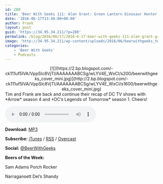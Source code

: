 ```yaml
---
id: 280
title: 'Beer With Geeks 111: Alan Grant: Green Lantern Dinosaur Hunter'
date: '2016-06-17T13:40:00+00:00'
author: Frank
layout: post
guid: 'https://34.95.34.211/?p=280'
permalink: /blog/2016/06/17/2016-6-17-beer-with-geeks-111-alan-grant-green-lantern-dinosaur-hunter/
image: 'http://34.95.34.211/wp-content/uploads/2016/06/beerwithgeeks_twittercard-2.jpg'
categories:
    - 'Beer With Geeks'
    - Podcasts
---
```


<div class="separator" style="clear: both; text-align: center;">[![](https://2.bp.blogspot.com/-ck111uf5lVA/VppSlc8VjTI/AAAAAAABCSg/wLYV4E_WxCI/s200/beerwithgeeks_cover_mini.jpg)](http://2.bp.blogspot.com/-ck111uf5lVA/VppSlc8VjTI/AAAAAAABCSg/wLYV4E_WxCI/s1600/beerwithgeeks_cover_mini.jpg)</div>Tim and Frank are back and continue their recap of DC TV shows with *Arrow* season 4 and *DC’s Legends of Tomorrow* season 1. Cheers!

<audio controls="controls"><source src="http://www.podtrac.com/pts/redirect.mp3/archive.org/download/BWG111/BWG111.mp3" type="audio/mpeg"></source><embed height="80px" width="100px"></embed> Your browser does not support this audio</audio>

**Download:** [MP3](http://www.podtrac.com/pts/redirect.mp3/archive.org/download/BWG111/BWG111.mp3)  
  
**Subscribe:** [iTunes](https://itunes.apple.com/us/podcast/beer-with-geeks/id910485914?mt=2) / [RSS](http://feeds.feedburner.com/beerwithgeeks) / [Overcast](https://overcast.fm/itunes910485914/beer-with-geeks-a-geek-pop-culture-podcast)  
  
**Social:** [@BeerWithGeeks](https://twitter.com/beerwithgeeks)

**Beers of the Week:**   
  
Sam Adams Porch Rocker  
  
Narragansett Del’s Shandy

<meta content="Tim and Frank are back and continue their recap of DC TV shows with Arrow season 4 and DC's Legends of Tomorrow season 1. Cheers!" name="twitter:description"></meta>  
<meta content="http://i.imgur.com/BJJnxjw.jpg" name="twitter:image"></meta>